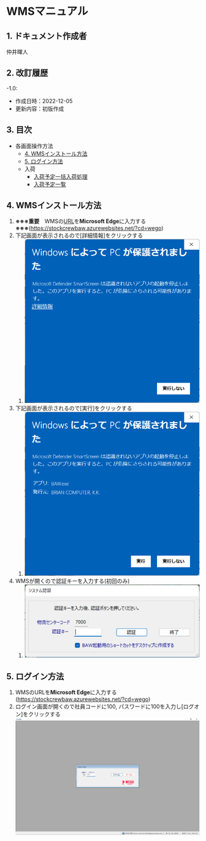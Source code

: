 # WMSマニュアル

## 1. ドキュメント作成者
仲井暉人

## 2. 改訂履歴
-1.0:
  - 作成日時：2022-12-05
  - 更新内容：初版作成

## 3. 目次

- 各画面操作方法
  - [4. WMSインストール方法](#4-wmsインストール方法)
  - [5. ログイン方法](#5-ログイン方法)
  - 入荷
    - [入荷予定一括入荷処理](ItemPO.md#s19-入荷予定一括入荷処理)
    - [入荷予定一覧](ItemPO.md#s22-入荷予定一覧)


## 4. WMSインストール方法

1. **※※※重要**　WMSの[URL](https://stockcrewbaw.azurewebsites.net/?cd=wego)を**Microsoft Edge**に入力する　**※※※**(https://stockcrewbaw.azurewebsites.net/?cd=wego)
2. 下記画面が表示されるので[詳細情報]をクリックする
   1. ![BAWのWindows保護画面](/img/Install/BAW_Windows_Guard.png)
3. 下記画面が表示されるので[実行]をクリックする
   1. ![BAWのWindows保護詳細画面](/img/Install/BAW_Windows_Guard_Dtl.png)
4. WMSが開くので認証キーを入力する(初回のみ)
   1. ![認証キー入力画面](/img/Install/Insert_SystemKey.png)

## 5. ログイン方法
1.   WMSのURLを**Microsoft Edge**に入力する(https://stockcrewbaw.azurewebsites.net/?cd=wego)
2.   ログイン画面が開くので社員コードに100, パスワードに100を入力し[ログオン]をクリックする![ログイン画面](/img/Install/wms-login.png)